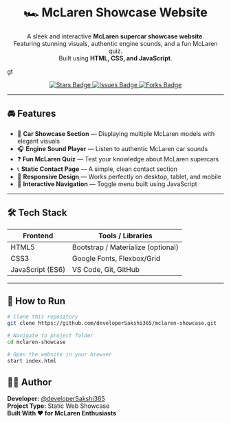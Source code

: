 ﻿<h1 align="center">🏎️ McLaren Showcase Website</h1>

<p align="center">
A sleek and interactive <strong>McLaren supercar showcase website</strong>.<br>
Featuring stunning visuals, authentic engine sounds, and a fun McLaren quiz.<br>
Built using <strong>HTML, CSS, and JavaScript</strong>.
</p>gt

<p align="center">
  <a href="https://github.com/developerSakshi365/mclaren-showcase/stargazers">
    <img src="https://img.shields.io/github/stars/developerSakshi365/Mclaren-Sports-Car-Showcase?color=gold" alt="Stars Badge"/>
  </a>
  <a href="https://github.com/developerSakshi365/mclaren-showcase/issues">
    <img src="https://img.shields.io/github/issues/developerSakshi365/Mclaren-Sports-Car-Showcase" alt="Issues Badge"/>
  </a>
  <a href="https://github.com/developerSakshi365/mclaren-showcase/network/members">
    <img src="https://img.shields.io/github/forks/developerSakshi365/Mclaren-Sports-Car-Showcase" alt="Forks Badge"/>
  </a>
</p>

---

## 🚘 Features

- 🏁 **Car Showcase Section** — Displaying multiple McLaren models with elegant visuals  
- 🎧 **Engine Sound Player** — Listen to authentic McLaren car sounds  
- ❓ **Fun McLaren Quiz** — Test your knowledge about McLaren supercars  
- 📞 **Static Contact Page** — A simple, clean contact section  
- 📱 **Responsive Design** — Works perfectly on desktop, tablet, and mobile  
- 🧭 **Interactive Navigation** — Toggle menu built using JavaScript  

---

## 🛠️ Tech Stack

| Frontend | Tools / Libraries |
|-----------|-------------------|
| HTML5 | Bootstrap / Materialize (optional) |
| CSS3 | Google Fonts, Flexbox/Grid |
| JavaScript (ES6) | VS Code, Git, GitHub |

---

## 🧰 How to Run

```bash
# Clone this repository
git clone https://github.com/developerSakshi365/mclaren-showcase.git

# Navigate to project folder
cd mclaren-showcase

# Open the website in your browser
start index.html
```
## 🧑‍💻 Author

**Developer:** [@developerSakshi365](https://github.com/developerSakshi365)  
**Project Type:** Static Web Showcase  
**Built With ❤️ for McLaren Enthusiasts**




